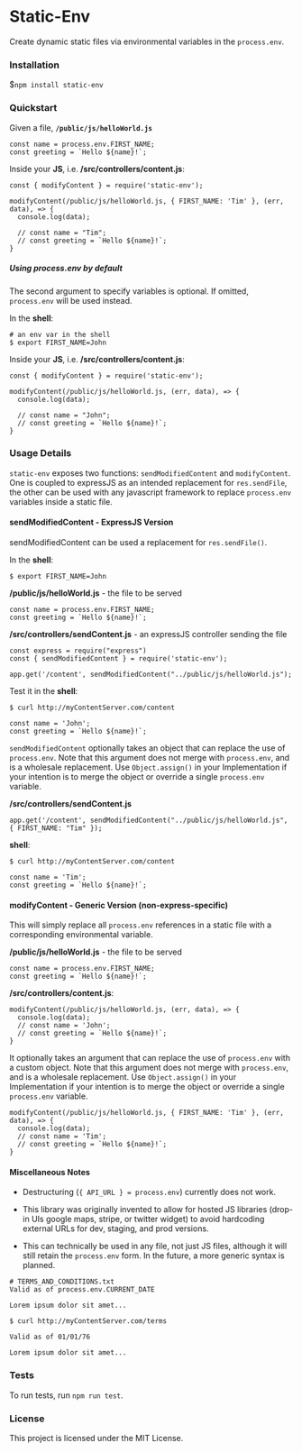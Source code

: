 # Static-Env
Create dynamic static files via environmental variables in the `process.env`.

### Installation

$`npm install static-env`

### Quickstart
Given a file, **`/public/js/helloWorld.js`**
```
const name = process.env.FIRST_NAME;
const greeting = `Hello ${name}!`;
```

Inside your **JS**, i.e. **/src/controllers/content.js**:
```
const { modifyContent } = require('static-env');

modifyContent(/public/js/helloWorld.js, { FIRST_NAME: 'Tim' }, (err, data), => {
  console.log(data);

  // const name = "Tim";
  // const greeting = `Hello ${name}!`;
}
```

##### Using process.env by default
The second argument to specify variables is optional. If omitted, `process.env` will be used instead.

In the **shell**:
```
# an env var in the shell
$ export FIRST_NAME=John
```

Inside your **JS**, i.e. **/src/controllers/content.js**:
```
const { modifyContent } = require('static-env');

modifyContent(/public/js/helloWorld.js, (err, data), => {
  console.log(data);

  // const name = "John";
  // const greeting = `Hello ${name}!`;
}
```


### Usage Details
`static-env` exposes two functions: `sendModifiedContent` and `modifyContent`. One is coupled to expressJS as an intended replacement for `res.sendFile`, the other can be used with any javascript framework to replace `process.env` variables inside a static file.

#### sendModifiedContent - ExpressJS Version
sendModifiedContent can be used a replacement for `res.sendFile()`.

In the **shell**:
```
$ export FIRST_NAME=John
```


**/public/js/helloWorld.js** - the file to be served
```
const name = process.env.FIRST_NAME;
const greeting = `Hello ${name}!`;
```

**/src/controllers/sendContent.js** - an expressJS controller sending the file
```
const express = require("express")
const { sendModifiedContent } = require('static-env');

app.get('/content', sendModifiedContent("../public/js/helloWorld.js");
```

Test it in the **shell**:
```
$ curl http://myContentServer.com/content

const name = 'John';
const greeting = `Hello ${name}!`;
```

`sendModifiedContent` optionally takes an object that can replace the use of `process.env`. Note that this argument does not merge with `process.env`, and is a wholesale replacement. Use `Object.assign()` in your Implementation if your intention is to merge the object or override a single `process.env` variable.

**/src/controllers/sendContent.js**
```
app.get('/content', sendModifiedContent("../public/js/helloWorld.js", { FIRST_NAME: "Tim" });
```

**shell**:
```
$ curl http://myContentServer.com/content

const name = 'Tim';
const greeting = `Hello ${name}!`;
```

#### modifyContent - Generic Version (non-express-specific)
This will simply replace all `process.env` references in a static file with a corresponding environmental variable.

**/public/js/helloWorld.js** - the file to be served
```
const name = process.env.FIRST_NAME;
const greeting = `Hello ${name}!`;
```

**/src/controllers/content.js**:
```
modifyContent(/public/js/helloWorld.js, (err, data), => {
  console.log(data);
  // const name = 'John';
  // const greeting = `Hello ${name}!`;
}
```


It optionally takes an argument that can replace the use of `process.env` with a custom object. Note that this argument does not merge with `process.env`, and is a wholesale replacement. Use `Object.assign()` in your Implementation if your intention is to merge the object or override a single `process.env` variable.

```
modifyContent(/public/js/helloWorld.js, { FIRST_NAME: 'Tim' }, (err, data), => {
  console.log(data);
  // const name = 'Tim';
  // const greeting = `Hello ${name}!`;
}
```

#### Miscellaneous Notes
* Destructuring (`{ API_URL } = process.env`) currently does not work.

* This library was originally invented to allow for hosted JS libraries (drop-in UIs google maps, stripe, or twitter widget) to avoid hardcoding external URLs for dev, staging, and prod versions.

* This can technically be used in any file, not just JS files, although it will still retain the `process.env` form. In the future, a more generic syntax is planned.


```
# TERMS_AND_CONDITIONS.txt
Valid as of process.env.CURRENT_DATE

Lorem ipsum dolor sit amet...
```

```
$ curl http://myContentServer.com/terms

Valid as of 01/01/76

Lorem ipsum dolor sit amet...
```

### Tests

To run tests, run `npm run test`.

### License
This project is licensed under the MIT License.
